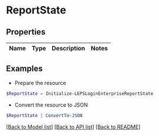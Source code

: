 # ReportState
## Properties

Name | Type | Description | Notes
------------ | ------------- | ------------- | -------------

## Examples

- Prepare the resource
```powershell
$ReportState = Initialize-LEPSLoginEnterpriseReportState 
```

- Convert the resource to JSON
```powershell
$ReportState | ConvertTo-JSON
```

[[Back to Model list]](../README.md#documentation-for-models) [[Back to API list]](../README.md#documentation-for-api-endpoints) [[Back to README]](../README.md)

